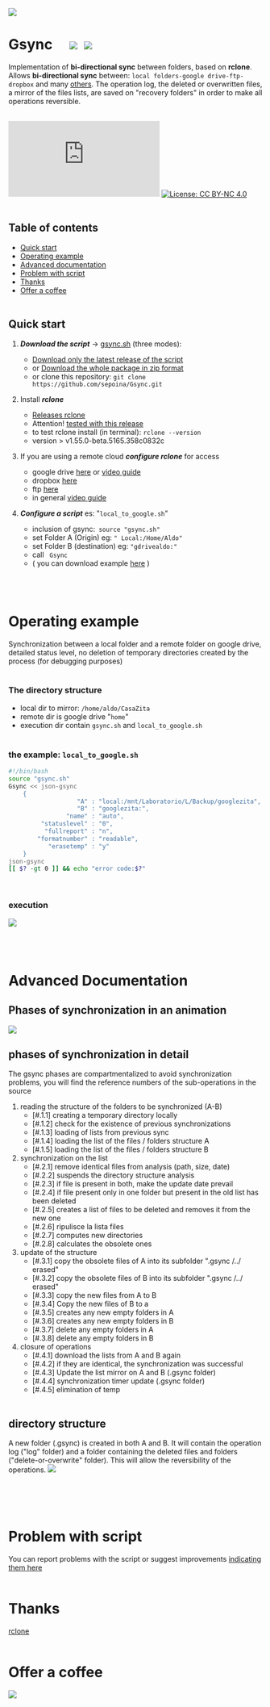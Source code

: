 ![](this_web/img/banner800x212.png)

# Gsync &nbsp;&nbsp;&nbsp;&nbsp;[![](this_web/img/italy.png)](README_it.md)&nbsp;&nbsp;[![](this_web/img/united-kingdom.png)](README.md)

Implementation of **bi-directional sync** between folders, based on **rclone**. Allows **bi-directional sync** between: ```local folders-google drive-ftp-dropbox``` and many [others](https://rclone.org/overview/). The operation log, the deleted or overwritten files, a mirror of the files lists, are saved on "recovery folders" in order to make all operations reversible. <br> <br>

[![Script size](https://img.badgesize.io/sepoina/Gsync/main/bin/gsync.sh?label=Script%20size&color=yellow)](https://raw.githubusercontent.com/sepoina/Gsync/main/bin/gsync.sh)
[![License: CC BY-NC 4.0](https://img.shields.io/badge/License-CC%20BY--NC%204.0-lightgrey.svg)](https://creativecommons.org/licenses/by-nc/4.0/)
<br><br>

## Table of contents

- [Quick start](#quick-start)
- [Operating example](#operating-example)
- [Advanced documentation](#advanced-documentation)
- [Problem with script](#problem-with-script)
- [Thanks](#thanks)
- [Offer a coffee](#offer-a-coffee)
<br><br>

## Quick start

1. **_Download the script_** -> [gsync.sh](https://github.com/sepoin/gsync/raw/main/bin/gsync.sh) (three modes):
    - [Download only the latest release of the script](https://github.com/sepoina/Gsync/raw/main/bin/gsync.sh)
    - or [Download the whole package in zip format](https://github.com/sepoina/Gsync/archive/main.zip)
    - or clone this repository: `git clone https://github.com/sepoina/Gsync.git`

1. Install **_rclone_**
    - [Releases rclone](https://rclone.org/downloads/)
    - Attention! [tested with this release](https://beta.rclone.org/branch/fix-rmdirs-filter/v1.55.0-beta.5165.358c0832c.fix-rmdirs-filter/)
    - to test rclone install (in terminal): ```rclone --version```
    - version > v1.55.0-beta.5165.358c0832c

1. If you are using a remote cloud **_configure rclone_** for access
    - google drive [here](https://rclone.org/drive/) or [video guide](https://www.youtube.com/watch?v=f8K-V3HHDA0)
    - dropbox [here](https://rclone.org/dropbox/) 
    - ftp [here](https://rclone.org/ftp/)
    - in general [video guide](https://www.youtube.com/watch?v=G8YMspboIXs)

1. **_Configure a script_** es: "```local_to_google.sh```"
    - inclusion of gsync:` source "gsync.sh"`
    - set Folder A (Origin) eg: `" Local:/Home/Aldo"`
    - set Folder B (destination) eg: `"gdrivealdo:"`
    - call ` Gsync` 
    - ( you can download example [here](example/local_to_google.sh) )
<br><br><br><br>

# Operating example

Synchronization between a local folder and a remote folder on google drive, detailed status level, no deletion of temporary directories created by the process (for debugging purposes) <br> <br>

### The directory structure
- local dir to mirror: ```/home/aldo/CasaZita```<br>
- remote dir is google drive "```home```" <br>
- execution dir contain ```gsync.sh``` and ```local_to_google.sh```<br><br>

### the example: ```local_to_google.sh```
```bash
#!/bin/bash
source "gsync.sh"
Gsync << json-gsync
    {    
                   "A" : "local:/mnt/Laboratorio/L/Backup/googlezita",  
                   "B" : "googlezita:",
                "name" : "auto",
         "statuslevel" : "0",
          "fullreport" : "n",
        "formatnumber" : "readable",
           "erasetemp" : "y"
    }   
json-gsync
[[ $? -gt 0 ]] && echo "error code:$?"
```
<br>

### execution
![](this_web/img/sample_demo.gif)
<br><br><br><br>

# Advanced Documentation

## Phases of synchronization in an animation
![](this_web/img/actions/animate.gif)

## phases of synchronization in detail

The gsync phases are compartmentalized to avoid synchronization problems, you will find the reference numbers of the sub-operations in the source

1. reading the structure of the folders to be synchronized (A-B)
    - [#.1.1] creating a temporary directory locally
    - [#.1.2] check for the existence of previous synchronizations
    - [#.1.3] loading of lists from previous sync
    - [#.1.4] loading the list of the files / folders structure A
    - [#.1.5] loading the list of the files / folders structure B
1. synchronization on the list
    - [#.2.1] remove identical files from analysis (path, size, date)
    - [#.2.2] suspends the directory structure analysis
    - [#.2.3] if file is present in both, make the update date prevail
    - [#.2.4] if file present only in one folder but present in the old list has been deleted
    - [#.2.5] creates a list of files to be deleted and removes it from the new one
    - [#.2.6] ripulisce la lista files
    - [#.2.7] computes new directories
    - [#.2.8] calculates the obsolete ones
1. update of the structure
    - [#.3.1] copy the obsolete files of A into its subfolder ".gsync /../ erased"
    - [#.3.2] copy the obsolete files of B into its subfolder ".gsync /../ erased"
    - [#.3.3] copy the new files from A to B
    - [#.3.4] Copy the new files of B to a
    - [#.3.5] creates any new empty folders in A
    - [#.3.6] creates any new empty folders in B
    - [#.3.7] delete any empty folders in A
    - [#.3.8] delete any empty folders in B
1. closure of operations
    - [#.4.1] download the lists from A and B again
    - [#.4.2] if they are identical, the synchronization was successful
    - [#.4.3] Update the list mirror on A and B (.gsync folder)
    - [#.4.4] synchronization timer update (.gsync folder)
    - [#.4.5] elimination of temp
<br><br>

## directory structure

A new folder (.gsync) is created in both A and B. It will contain the operation log ("log" folder) and a folder containing the deleted files and folders ("delete-or-overwrite" folder). This will allow the reversibility of the operations.
![](this_web/img/struttura_directory.jpg)
<br><br><br><br><br>

# Problem with script

You can report problems with the script or suggest improvements [indicating them here](https://github.com/sepoina/Gsync/issues/new)
<br><br>


# Thanks
[rclone](https://rclone.org/)
<br><br>

# Offer a coffee
[![](this_web/img/buy-me-a-coffee-with-paypal.png)](https://www.paypal.com/paypalme/giancarloghigi)